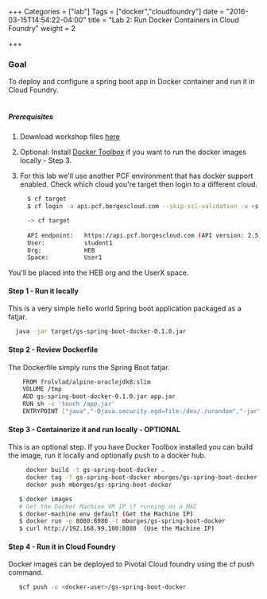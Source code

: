 +++
Categories = ["lab"]
Tags = ["docker","cloudfoundry"]
date = "2016-03-15T14:54:22-04:00"
title = "Lab 2: Run Docker Containers in Cloud Foundry"
weight = 2

+++

### Goal

To deploy and configure a spring boot app in Docker container and run it in Cloud Foundry.  
&nbsp;


<!--more-->

##### Prerequisites

1. Download workshop files [here](/files/lab2-files.zip)

2. Optional: Install [Docker Toolbox](https://www.docker.com/products/docker-toolbox) if you want to run the docker images locally - Step 3.

3. For this lab we'll use another PCF environment that has docker support enabled. Check which cloud you're target then login to a different cloud. 

   ```bash
     $ cf target
     $ cf login -a api.pcf.borgescloud.com --skip-ssl-validation -u <studentX> -p pivotal

     -> cf target
                
     API endpoint:   https://api.pcf.borgescloud.com (API version: 2.54.0)
     User:           student1
     Org:            HEB
     Space:          User1

   ```

You'll be placed into the HEB org and the UserX space.

#### Step 1 - Run it locally

   This is a very simple hello world Spring boot application packaged as a fatjar. 

   ```bash
     java -jar target/gs-spring-boot-docker-0.1.0.jar
   ```

#### Step 2 - Review Dockerfile

The Dockerfile simply runs the Spring Boot fatjar.

 ```bash
     FROM frolvlad/alpine-oraclejdk8:slim
     VOLUME /tmp
     ADD gs-spring-boot-docker-0.1.0.jar app.jar
     RUN sh -c 'touch /app.jar'
     ENTRYPOINT ["java","-Djava.security.egd=file:/dev/./urandom","-jar","/app.jar"]
   ```

#### Step 3 - Containerize it and run locally - OPTIONAL

This is an optional step. If you have Docker Toolbox installed you can build the image, run it locally and optionally push to a docker hub. 

```bash
     docker build -t gs-spring-boot-docker .
     docker tag -f gs-spring-boot-docker mborges/gs-spring-boot-docker
     docker push mborges/gs-spring-boot-docker
   ```
 
   ```bash
      $ docker images
      # Get the Docker Machine VM IP if running on a MAC
      $ docker-machine env default (Get the Machine IP)
      $ docker run -p 8080:8080 -t mborges/gs-spring-boot-docker
      $ curl http://192.168.99.100:8080  (Use the Machine IP)
   ```

#### Step 4 - Run it in Cloud Foundry

Docker images can be deployed to Pivotal Cloud foundry using the cf push command.

   ```bash
      $cf push -o <docker-user>/gs-spring-boot-docker
   ```

